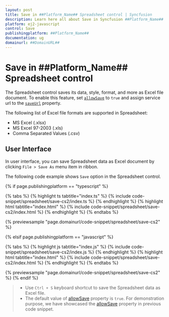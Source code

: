 ```yaml
---
layout: post
title: Save in ##Platform_Name## Spreadsheet control | Syncfusion
description: Learn here all about Save in Syncfusion ##Platform_Name## Spreadsheet control of Syncfusion Essential JS 2 and more.
platform: ej2-javascript
control: Save 
publishingplatform: ##Platform_Name##
documentation: ug
domainurl: ##DomainURL##
---
```


# Save in ##Platform_Name## Spreadsheet control

The Spreadsheet control saves its data, style, format, and more as Excel file document. To enable this feature, set [`allowSave`](../api/spreadsheet/#allowsave) to `true` and assign service url to the [`saveUrl`](../api/spreadsheet/#saveurl) property.

The following list of Excel file formats are supported in Spreadsheet:

* MS Excel (.xlsx)
* MS Excel 97-2003 (.xls)
* Comma Separated Values (.csv)

## User Interface

In user interface, you can save Spreadsheet data as Excel document by clicking `File > Save As` menu item in ribbon.

The following code example shows `Save` option in the Spreadsheet control.

{% if page.publishingplatform == "typescript" %}

 {% tabs %}
{% highlight ts tabtitle="index.ts" %}
{% include code-snippet/spreadsheet/save-cs2/index.ts %}
{% endhighlight %}
{% highlight html tabtitle="index.html" %}
{% include code-snippet/spreadsheet/save-cs2/index.html %}
{% endhighlight %}
{% endtabs %}
        
{% previewsample "page.domainurl/code-snippet/spreadsheet/save-cs2" %}

{% elsif page.publishingplatform == "javascript" %}

{% tabs %}
{% highlight js tabtitle="index.js" %}
{% include code-snippet/spreadsheet/save-cs2/index.js %}
{% endhighlight %}
{% highlight html tabtitle="index.html" %}
{% include code-snippet/spreadsheet/save-cs2/index.html %}
{% endhighlight %}
{% endtabs %}

{% previewsample "page.domainurl/code-snippet/spreadsheet/save-cs2" %}
{% endif %}

> * Use `Ctrl + S` keyboard shortcut to save the Spreadsheet data as Excel file.
> * The default value of [allowSave](../api/spreadsheet/#allowsave) property is `true`. For demonstration purpose, we have showcased the [allowSave](../api/spreadsheet/#allowsave) property in previous code snippet.